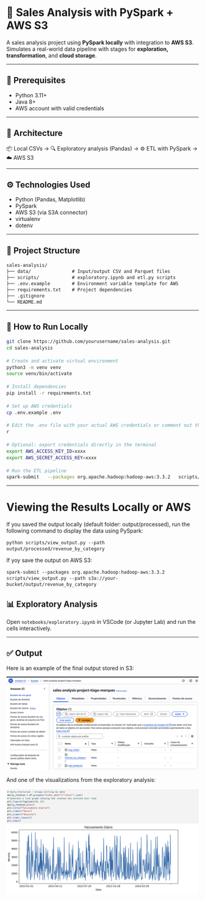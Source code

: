 # 🧾 Sales Analysis with PySpark + AWS S3

A sales analysis project using **PySpark locally** with integration to **AWS S3**.  
Simulates a real-world data pipeline with stages for **exploration, transformation**, and **cloud storage**.

---

## 🔧 Prerequisites

- Python 3.11+
- Java 8+
- AWS account with valid credentials

---

## 🔄 Architecture

📦 Local CSVs → 🔍 Exploratory analysis (Pandas) → ⚙️ ETL with PySpark → ☁️ AWS S3

---

## ⚙️ Technologies Used

- Python (Pandas, Matplotlib)
- PySpark
- AWS S3 (via S3A connector)
- virtualenv
- dotenv

---

## 📁 Project Structure

```
sales-analysis/
├── data/               # Input/output CSV and Parquet files
├── scripts/            # exploratory.ipynb and etl.py scripts
├── .env.example        # Environment variable template for AWS
├── requirements.txt    # Project dependencies
├── .gitignore
└── README.md
```

---

## 🚀 How to Run Locally

```bash
git clone https://github.com/yourusername/sales-analysis.git
cd sales-analysis

# Create and activate virtual environment
python3 -m venv venv
source venv/bin/activate

# Install dependencies
pip install -r requirements.txt

# Set up AWS credentials
cp .env.example .env

# Edit the .env file with your actual AWS credentials or comment out the AWS_ACCESS_KEY and SECRET_ACCESS lines, so the file will be generated in the local /output/processed directory
r 

# Optional: export credentials directly in the terminal 
export AWS_ACCESS_KEY_ID=xxxx
export AWS_SECRET_ACCESS_KEY=xxxx

# Run the ETL pipeline
spark-submit   --packages org.apache.hadoop:hadoop-aws:3.3.2   scripts/etl.py
```

---

# Viewing the Results Locally or AWS
If you saved the output locally (default folder: output/processed), run the following command to display the data using PySpark:

    python scripts/view_output.py --path output/processed/revenue_by_category
    
If yoy save the output on AWS S3:

    spark-submit --packages org.apache.hadoop:hadoop-aws:3.3.2 scripts/view_output.py --path s3a://your-bucket/output/revenue_by_category


## 📊 Exploratory Analysis

Open `notebooks/exploratory.ipynb` in VSCode (or Jupyter Lab) and run the cells interactively.

---

## ✅ Output


Here is an example of the final output stored in S3:

![S3 Output Example](images/s3_output.png)

And one of the visualizations from the exploratory analysis:

![Revenue Chart](images/revenue_chart.png)
